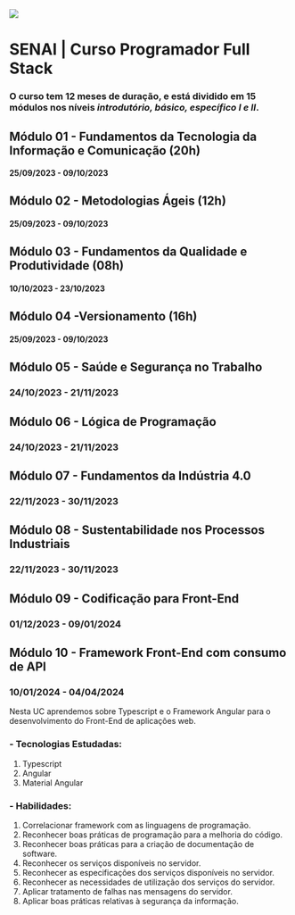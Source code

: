 <img src='https://portalead.sp.senai.br/Img/logo-senai2.png'/>

# SENAI | Curso Programador Full Stack
### O curso tem 12 meses de duração, e está dividido em 15 módulos nos níveis *introdutório, básico, específico I e II*.

## Módulo 01 - Fundamentos da Tecnologia da Informação e Comunicação (20h)
#### 25/09/2023 - 09/10/2023


## Módulo 02 - Metodologias Ágeis (12h)
#### 25/09/2023 - 09/10/2023

## Módulo 03 - Fundamentos da Qualidade e Produtividade (08h)
#### 10/10/2023 - 23/10/2023

## Módulo 04 -Versionamento (16h)
#### 25/09/2023 - 09/10/2023

## Módulo 05 - Saúde e Segurança no Trabalho
### 24/10/2023 - 21/11/2023

## Módulo 06 - Lógica de Programação
### 24/10/2023 - 21/11/2023

## Módulo 07 - Fundamentos da Indústria 4.0
### 22/11/2023 - 30/11/2023

## Módulo 08 - Sustentabilidade nos Processos Industriais
### 22/11/2023 - 30/11/2023

## Módulo 09 - Codificação para Front-End
### 01/12/2023 - 09/01/2024

## Módulo 10 - Framework Front-End com consumo de API
### 10/01/2024 - 04/04/2024

Nesta UC aprendemos sobre Typescript e o Framework Angular para o desenvolvimento do Front-End de aplicações web. 

### - Tecnologias Estudadas:

1. Typescript
2. Angular
3. Material Angular

### - Habilidades:
1.  Correlacionar framework com as linguagens de programação.
2. Reconhecer boas práticas de programação para a melhoria do código.
3. Reconhecer boas práticas para a criação de documentação de software.
4. Reconhecer os serviços disponíveis no servidor.
5. Reconhecer as especificações dos serviços disponíveis no servidor.
6. Reconhecer as necessidades de utilização dos serviços do servidor.
7. Aplicar tratamento de falhas nas mensagens do servidor.
8. Aplicar boas práticas relativas à segurança da informação.
